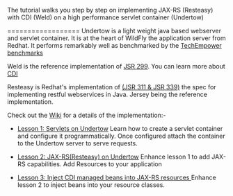 The tutorial walks you step by step on implementing JAX-RS (Resteasy) with CDI (Weld) on a high performance servlet container (Undertow)

==================
Undertow is a light weight java based webserver and servlet container. It is at the heart of WildFly the application server from Redhat. It performs remarkably well as benchmarked by the [TechEmpower benchmarks](http://www.techempower.com/blog/)

Weld is the reference implementation of [JSR 299](https://jcp.org/en/jsr/detail?id=299). You can learn more about [CDI](http://docs.oracle.com/javaee/6/tutorial/doc/giwhl.html)

Resteasy is Redhat's implementation of [(JSR 311 & JSR 339)](https://jsr311.java.net/) the spec for implementing restful webservices in Java. Jersey being the reference implementation.


Check out the [Wiki](https://github.com/vdevigere/undertow-cdi-jaxrs/wiki) for a details of the implementation:-
* [Lesson 1: Servlets on Undertow](https://github.com/vdevigere/undertow-cdi-jaxrs/wiki/Deploying-Servlets-to-Undertow.)
Learn how to create a servlet container and configure it programmatically. Once configured attach the container to the Undertow server to serve requests.

* [Lesson 2: JAX-RS(Resteasy) on Undertow](https://github.com/vdevigere/undertow-cdi-jaxrs/wiki/Deploying-JAX-RS-Resources-and-Applications-to-Undertow)
Enhance lesson 1 to add JAX-RS capabilities. Add Resources to your application
* [Lesson 3: Inject CDI managed beans into JAX-RS resources ](https://github.com/vdevigere/undertow-cdi-jaxrs/wiki/CDI-(Weld),-JAX-RS-(Resteasy)-on-Undertow)
Enhance lesson 2 to inject beans into your resource classes.
